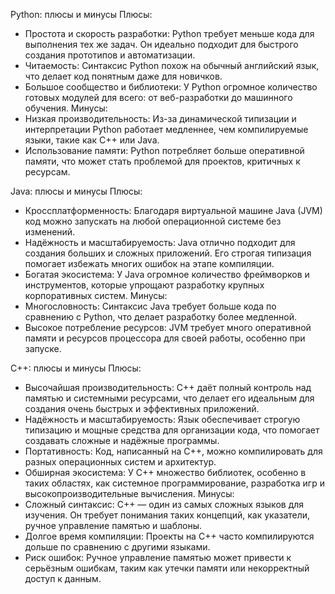 Python: плюсы и минусы
Плюсы:
 * Простота и скорость разработки: Python требует меньше кода для выполнения тех же задач. Он идеально подходит для быстрого создания прототипов и автоматизации.
 * Читаемость: Синтаксис Python похож на обычный английский язык, что делает код понятным даже для новичков.
 * Большое сообщество и библиотеки: У Python огромное количество готовых модулей для всего: от веб-разработки до машинного обучения.
Минусы:
 * Низкая производительность: Из-за динамической типизации и интерпретации Python работает медленнее, чем компилируемые языки, такие как C++ или Java.
 * Использование памяти: Python потребляет больше оперативной памяти, что может стать проблемой для проектов, критичных к ресурсам.

Java: плюсы и минусы
Плюсы:
 * Кроссплатформенность: Благодаря виртуальной машине Java (JVM) код можно запускать на любой операционной системе без изменений.
 * Надёжность и масштабируемость: Java отлично подходит для создания больших и сложных приложений. Его строгая типизация помогает избежать многих ошибок на этапе компиляции.
 * Богатая экосистема: У Java огромное количество фреймворков и инструментов, которые упрощают разработку крупных корпоративных систем.
Минусы:
 * Многословность: Синтаксис Java требует больше кода по сравнению с Python, что делает разработку более медленной.
 * Высокое потребление ресурсов: JVM требует много оперативной памяти и ресурсов процессора для своей работы, особенно при запуске.

C++: плюсы и минусы
Плюсы:
 * Высочайшая производительность: C++ даёт полный контроль над памятью и системными ресурсами, что делает его идеальным для создания очень быстрых и эффективных приложений.
 * Надёжность и масштабируемость: Язык обеспечивает строгую типизацию и мощные средства для организации кода, что помогает создавать сложные и надёжные программы.
 * Портативность: Код, написанный на C++, можно компилировать для разных операционных систем и архитектур.
 * Обширная экосистема: У C++ множество библиотек, особенно в таких областях, как системное программирование, разработка игр и высокопроизводительные вычисления.
Минусы:
 * Сложный синтаксис: C++ — один из самых сложных языков для изучения. Он требует понимания таких концепций, как указатели, ручное управление памятью и шаблоны.
 * Долгое время компиляции: Проекты на C++ часто компилируются дольше по сравнению с другими языками.
 * Риск ошибок: Ручное управление памятью может привести к серьёзным ошибкам, таким как утечки памяти или некорректный доступ к данным.
